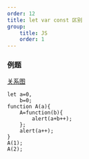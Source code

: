 ```yaml
---
order: 12
title: let var const 区别
group:
    title: JS
    order: 1
---
```

### 例题
[关系图](20201206/4.png)   

```
let a=0,
    b=0;
function A(a){
    A=function(b){
        alert(a+b++);
    };
    alert(a++);
}
A(1);
A(2);
```